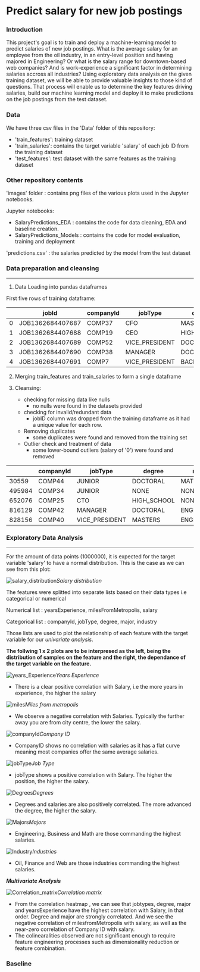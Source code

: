 # Predict salary for new job postings



### Introduction

This project's goal is to train and deploy a machine-learning model to predict salaries of new job postings.  What is the average salary for an employee from the oil industry, in an entry-level position and having majored in Engineering?  Or what is the salary range for downtown-based web companies?  And is work-experience a significant factor in determining salaries accross all industries?  Using exploratory data analysis on the given training dataset, we will be able to provide valuable insights to those kind of questions.  That process will enable us to determine the key features driving salaries, build our machine learning model and deploy it to make predictions on the job postings from the test dataset.


### Data

We have three csv files in the 'Data' folder of this repository:

- 'train_features': training dataset 
- 'train_salaries': contains the target variable 'salary' of each job ID from the training dataset  
- 'test_features': test dataset with the same features as the training dataset

### Other repository contents


'images' folder : contains png files of the various plots used in the Jupyter notebooks.

Jupyter notebooks:

- SalaryPredictions_EDA : contains the code for data cleaning, EDA and baseline creation.
- SalaryPredictions_Models : contains the code for model evaluation, training and deployment

'predictions.csv' : the salaries predicted by the model from the test dataset


### Data preparation and cleansing

----

1. Data Loading into pandas dataframes

First five rows of training dataframe:

|    | jobId            | companyId   | jobType        | degree      | major     | industry   |   yearsExperience |   milesFromMetropolis |
|----|------------------|-------------|----------------|-------------|-----------|------------|-------------------|-----------------------|
|  0 | JOB1362684407687 | COMP37      | CFO            | MASTERS     | MATH      | HEALTH     |                10 |                    83 |
|  1 | JOB1362684407688 | COMP19      | CEO            | HIGH_SCHOOL | NONE      | WEB        |                 3 |                    73 |
|  2 | JOB1362684407689 | COMP52      | VICE_PRESIDENT | DOCTORAL    | PHYSICS   | HEALTH     |                10 |                    38 |
|  3 | JOB1362684407690 | COMP38      | MANAGER        | DOCTORAL    | CHEMISTRY | AUTO       |                 8 |                    17 |
|  4 | JOB1362684407691 | COMP7       | VICE_PRESIDENT | BACHELORS   | PHYSICS   | FINANCE    |                 8 |                    16 |


2. Merging train_features and train_salaries to form a single dataframe

3. Cleansing:
    * checking for missing data like nulls
        - no nulls were found in the datasets provided 
    * checking for invalid/redundant data 
        - jobID column was dropped from the training dataframe as it had a unique value for each row.
    * Removing duplicates
        - some duplicates were found and removed from the training set
    * Outlier check and treatment of data
        - some lower-bound outliers (salary of '0') were found and removed

|        | companyId   | jobType        | degree      | major       | industry   |   yearsExperience |   milesFromMetropolis |   salary |
|--------|-------------|----------------|-------------|-------------|------------|-------------------|-----------------------|----------|
|  30559 | COMP44      | JUNIOR         | DOCTORAL    | MATH        | AUTO       |                11 |                     7 |        0 |
| 495984 | COMP34      | JUNIOR         | NONE        | NONE        | OIL        |                 1 |                    25 |        0 |
| 652076 | COMP25      | CTO            | HIGH_SCHOOL | NONE        | AUTO       |                 6 |                    60 |        0 |
| 816129 | COMP42      | MANAGER        | DOCTORAL    | ENGINEERING | FINANCE    |                18 |                     6 |        0 |
| 828156 | COMP40      | VICE_PRESIDENT | MASTERS     | ENGINEERING | WEB        |                 3 |                    29 |        0 |




### Exploratory Data Analysis

----

For the amount of data points (1000000), it is expected for the target variable 'salary' to have a normal distribution.  This is the case as we can see from this plot:

![salary_distribution](/images/target_variable.png)*Salary distribution*


The features were splitted into separate lists based on their data types i.e categorical or numerical

Numerical list : yearsExperience, milesFromMetropolis, salary

Categorical list : companyId, jobType, degree, major, industry

Those lists are used to plot the relationship of each feature with the target variable for our _univariate analysis_.

**The follwing 1 x 2 plots are to be interpresed as the left, being the distribution of samples on the feature and the right, the dependance of the target variable on the feature.**

![years_Experience](/images/yearsExperience.png)*Years Experience*

* There is a clear positive correlation with Salary, i.e the more years in experience, the higher the salary



![miles](/images/milesFromMetropolis.png)*Miles from metropolis*

* We observe a negative correlation with Salaries. Typically the further away you are from city centre, the lower the salary.



![companyId](/images/companyId.png)*Company ID*

* CompanyID shows no correlation with salaries as it has a flat curve meaning most companies offer the same average salaries.



![jobType](/images/jobType.png)*Job Type*

* jobType shows a positive correlation with Salary. The higher the position, the higher the salary.


![Degrees](/images/degree.png)*Degrees*

* Degrees and salaries are also positively correlated.  The more advanced the degree, the higher the salary.



![Majors](/images/major.png)*Majors*

* Engineering, Business and Math are those commanding the highest salaries.



![Industry](/images/industry.png)*Industries*

* Oil, Finance and Web are those industries commanding the highest salaries.




**_Multivariate Analysis_**



![Correlation_matrix](/images/correlation_matrix.png)*Correlation matrix*


*  From the correlation heatmap , we can see that jobtypes, degree, major and yearsExperience have the highest correlation with Salary, in that order. Degree and major are strongly correlated. And we see the negative correlation of milesfromMetropolis with salary, as well as the near-zero correlation of Company ID with salary.  
* The colinearalities observed are not significant enough to require feature engineering processes such as dimensionality reduction or feature combination.  


### Baseline 


